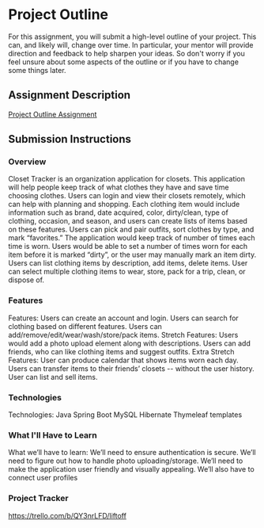 # Project Outline
For this assignment, you will submit a high-level outline of your project. This can, and likely will, change over time. In particular, your mentor will provide direction and feedback to help sharpen your ideas. So don't worry if you feel unsure about some aspects of the outline or if you have to change some things later.

## Assignment Description
[Project Outline Assignment](https://education.launchcode.org/liftoff/modules/assignments/project-outline)

## Submission Instructions

### Overview
Closet Tracker is an organization application for closets. This application will help people keep track of what clothes they have and save time choosing clothes. Users can login and view their closets remotely, which can help with planning and shopping. Each clothing item would include information such as brand, date acquired, color, dirty/clean, type of clothing, occasion, and season, and users can create lists of items based on these features. Users can pick and pair outfits, sort clothes by type, and mark “favorites.” The application would keep track of number of times each time is worn. Users would be able to set a number of times worn for each item before it is marked “dirty”, or the user may manually mark an item dirty. Users can list clothing items by description, add items, delete items. User can select multiple clothing items to wear, store, pack for a trip, clean, or dispose of.
### Features
Features: Users can create an account and login. Users can search for clothing based on different features. Users can add/remove/edit/wear/wash/store/pack items. Stretch Features: Users would add a photo upload element along with descriptions. Users can add friends, who can like clothing items and suggest outfits. Extra Stretch Features: User can produce calendar that shows items worn each day. Users can transfer items to their friends’ closets -- without the user history. User can list and sell items.
### Technologies
Technologies: Java Spring Boot MySQL Hibernate Thymeleaf templates
### What I'll Have to Learn
What we’ll have to learn: We’ll need to ensure authentication is secure. We’ll need to figure out how to handle photo uploading/storage. We’ll need to make the application user friendly and visually appealing. We’ll also have to connect user profiles
### Project Tracker
https://trello.com/b/QY3nrLFD/liftoff
